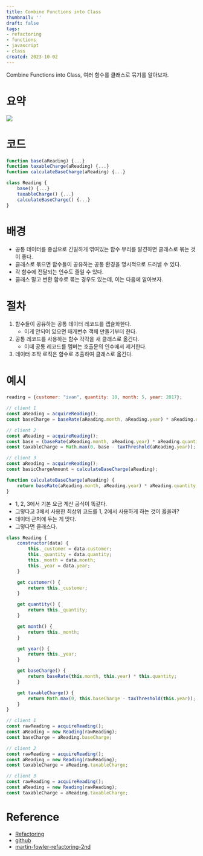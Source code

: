 ```yaml
---
title: Combine Functions into Class
thumbnail: ''
draft: false
tags:
- refactoring
- functions
- javascript
- class
created: 2023-10-02
---
```


Combine Functions into Class, 여러 함수를 클래스로 묶기를 알아보자.

# 요약

![](Refactoring_22_CombineFunctionsIntoClass_0.png)

# 코드

````javascript
function base(aReading) {...}
function taxableCharge(aReading) {...}
function calculateBaseCharge(aReading) {...}
````

````javascript
class Reading {
    base() {...}
    taxableCharge() {...}
    calculateBaseCharge() {...}
}
````

# 배경

* 공통 데이터를 중심으로 긴밀하게 엮여있는 함수 무리를 발견하면 클래스로 묶는 것이 좋다.
* 클래스로 묶으면 함수들이 공유하는 공통 환경을 명시적으로 드러낼 수 있다.
* 각 함수에 전달되는 인수도 줄일 수 있다.
* 클래스 말고 변환 함수로 묶는 경우도 있는데, 이는 다음에 알아보자.

# 절차

1. 함수들이 공유하는 공통 데이터 레코드를 캡슐화한다.
   * 이게 안되어 있으면 매개변수 객체 만들기부터 한다.
1. 공통 레코드를 사용하는 함수 각각을 새 클래스로 옮긴다.
   * 이때 공통 레코드를 멤버는 호출문의 인수에서 제거한다.
1. 데이터 조작 로직은 함수로 추출하여 클래스로 옮긴다.

# 예시

````javascript
reading = {customer: "ivan", quantity: 10, month: 5, year: 2017};

// client 1
const aReading = acquireReading();
const baseCharge = baseRate(aReading.month, aReading.year) * aReading.quantity;

// client 2
const aReading = acquireReading();
const base = (baseRate(aReading.month, aReading.year) * aReading.quantity);
const taxableCharge = Math.max(0, base - taxThreshold(aReading.year));

// client 3
const aReading = acquireReading();
const basicChargeAmount = calculateBaseCharge(aReading);

function calculateBaseCharge(aReading) {
    return baseRate(aReading.month, aReading.year) * aReading.quantity;
}
````

* 1, 2, 3에서 기본 요금 계산 공식이 똑같다.
* 그렇다고 3에서 사용한 최상위 코드를 1, 2에서 사용하게 하는 것이 옳을까?
* 데이터 근처에 두는 게 맞다.
* 그렇다면 클래스다.

````javascript
class Reading {
    constructor(data) {
        this._customer = data.customer;
        this._quantity = data.quantity;
        this._month = data.month;
        this._year = data.year;
    }

    get customer() {
        return this._customer;
    }

    get quantity() {
        return this._quantity;
    }

    get month() {
        return this._month;
    }

    get year() {
        return this._year;
    }

    get baseCharge() {
        return baseRate(this.month, this.year) * this.quantity;
    }

    get taxableCharge() {
        return Math.max(0, this.baseCharge - taxThreshold(this.year));
    }
}

// client 1
const rawReading = acquireReading();
const aReading = new Reading(rawReading);
const baseCharge = aReading.baseCharge;

// client 2
const rawReading = acquireReading();
const aReading = new Reading(rawReading);
const taxableCharge = aReading.taxableCharge;

// client 3
const rawReading = acquireReading();
const aReading = new Reading(rawReading);
const taxableCharge = aReading.taxableCharge;
````

# Reference

* [Refactoring](https://product.kyobobook.co.kr/detail/S000001810241)
* [github](https://github.com/WegraLee/Refactoring)
* [martin-fowler-refactoring-2nd](https://github.com/wickedwukong/martin-fowler-refactoring-2nd)
